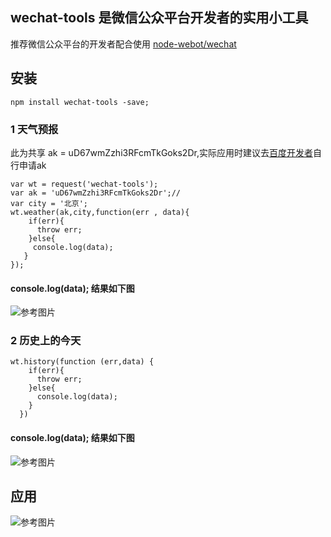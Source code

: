 ## wechat-tools 是微信公众平台开发者的实用小工具

推荐微信公众平台的开发者配合使用 [node-webot/wechat](https://github.com/node-webot/wechat)

## 安装
```
npm install wechat-tools -save;
```
### 1  天气预报
此为共享 ak = uD67wmZzhi3RFcmTkGoks2Dr,实际应用时建议去[百度开发者](developer.baidu.com/map/index.php)自行申请ak

```
var wt = request('wechat-tools');
var ak = 'uD67wmZzhi3RFcmTkGoks2Dr';//
var city = '北京';
wt.weather(ak,city,function(err , data){
    if(err){
      throw err;
    }else{
     console.log(data);
   }
});
```
#### console.log(data); 结果如下图
![参考图片](http://pistatic.qiniudn.com/images/weather01.png?imageView2/1/w/500/)
### 2 历史上的今天
```
wt.history(function (err,data) {
    if(err){
      throw err;
    }else{
      console.log(data);
    }
  })
```
#### console.log(data); 结果如下图
![参考图片](http://pistatic.qiniudn.com/images/history01.png?imageView2/1/w/400/)
##  应用
![参考图片](http://pistatic.qiniudn.com/images/history-code.jpg?imageView2/1/w/300/)